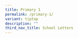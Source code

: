 ```yaml
---
title: Primary 1
permalink: /primary-1/
variant: tiptap
description: ""
third_nav_title: School Letters
---
```


